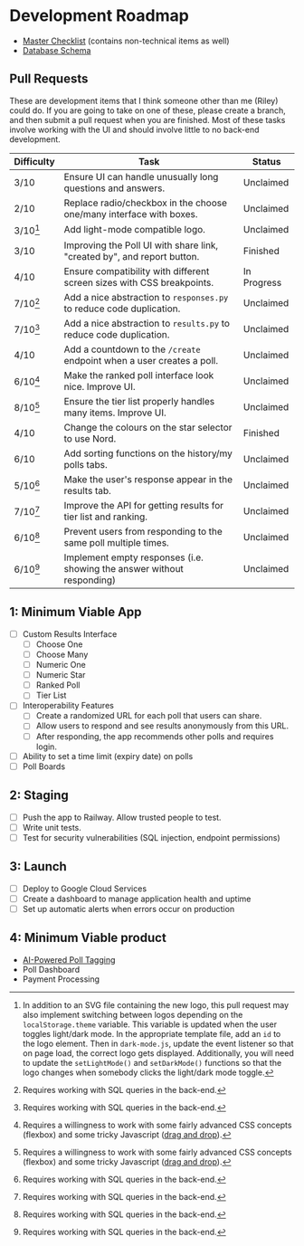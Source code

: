 # Development Roadmap

- [Master Checklist](https://docs.google.com/spreadsheets/d/1_l05MRtndCjIhHvqixORiueiIIFqz9E6iD2b9xADoRE/edit?usp=sharing) (contains non-technical items as well)
- [Database Schema](https://drive.google.com/file/d/1miwHyiKxAsvqpu6lSzgJPm7c2lLgoC4g/view?usp=drive_link)

## Pull Requests

These are development items that I think someone other than me (Riley) could do. If you are going to take on one of these, please create a branch, and then submit a pull request when you are finished. Most of these tasks involve working with the UI and should involve little to no back-end development.

| Difficulty | Task                                                                    | Status      |
| ---------- | ----------------------------------------------------------------------- | ----------- |
| 3/10       | Ensure UI can handle unusually long questions and answers.              | Unclaimed   |
| 2/10       | Replace radio/checkbox in the choose one/many interface with boxes.     | Unclaimed   |
| 3/10[^2]   | Add light-mode compatible logo.                                         | Unclaimed   |
| 3/10       | Improving the Poll UI with share link, "created by", and report button. | Finished    |
| 4/10       | Ensure compatibility with different screen sizes with CSS breakpoints.  | In Progress |
| 7/10[^1]   | Add a nice abstraction to `responses.py` to reduce code duplication.    | Unclaimed   |
| 7/10[^1]   | Add a nice abstraction to `results.py` to reduce code duplication.      | Unclaimed   |
| 4/10       | Add a countdown to the `/create` endpoint when a user creates a poll.   | Unclaimed   |
| 6/10[^3]   | Make the ranked poll interface look nice. Improve UI.                   | Unclaimed   |
| 8/10[^3]   | Ensure the tier list properly handles many items. Improve UI.           | Unclaimed   |
| 4/10       | Change the colours on the star selector to use Nord.                    | Finished    |
| 6/10       | Add sorting functions on the history/my polls tabs.                     | Unclaimed   |
| 5/10[^1]   | Make the user's response appear in the results tab.                     | Unclaimed   |
| 7/10[^1]   | Improve the API for getting results for tier list and ranking.          | Unclaimed   |
| 6/10[^1]   | Prevent users from responding to the same poll multiple times.          | Unclaimed   |
| 6/10[^1]   | Implement empty responses (i.e. showing the answer without responding)  | Unclaimed   |

[^1]: Requires working with SQL queries in the back-end.

[^2]: In addition to an SVG file containing the new logo, this pull request may also implement switching between logos depending on the `localStorage.theme` variable. This variable is updated when the user toggles light/dark mode. In the appropriate template file, add an `id` to the logo element. Then in `dark-mode.js`, update the event listener so that on page load, the correct logo gets displayed. Additionally, you will need to update the `setLightMode()` and `setDarkMode()` functions so that the logo changes when somebody clicks the light/dark mode toggle.

[^3]: Requires a willingness to work with some fairly advanced CSS concepts (flexbox) and some tricky Javascript ([drag and drop](https://developer.mozilla.org/en-US/docs/Web/API/HTML_Drag_and_Drop_API)).

## 1: Minimum Viable App

- [ ] Custom Results Interface
  - [ ] Choose One
  - [ ] Choose Many
  - [ ] Numeric One
  - [ ] Numeric Star
  - [ ] Ranked Poll
  - [ ] Tier List
- [ ] Interoperability Features
  - [ ] Create a randomized URL for each poll that users can share.
  - [ ] Allow users to respond and see results anonymously from this URL.
  - [ ] After responding, the app recommends other polls and requires login.
- [ ] Ability to set a time limit (expiry date) on polls
- [ ] Poll Boards

## 2: Staging

- [ ] Push the app to Railway. Allow trusted people to test.
- [ ] Write unit tests.
- [ ] Test for security vulnerabilities (SQL injection, endpoint permissions)

## 3: Launch

- [ ] Deploy to Google Cloud Services
- [ ] Create a dashboard to manage application health and uptime
- [ ] Set up automatic alerts when errors occur on production

## 4: Minimum Viable product

- [AI-Powered Poll Tagging](https://docs.google.com/document/d/1knJN9BY2EJ27TZhUlEIYxNZZmU6g-eYaLxmL75ShN_U/edit?usp=drive_link)
- Poll Dashboard
- Payment Processing
